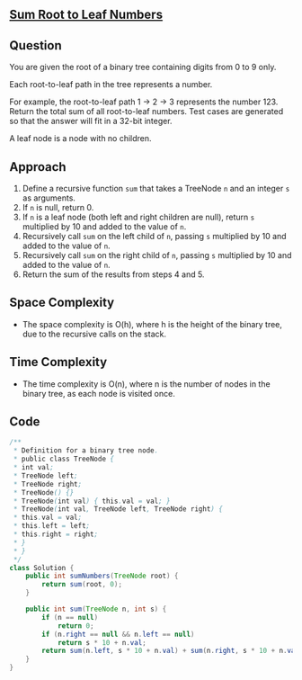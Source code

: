 
## [Sum Root to Leaf Numbers](https://leetcode.com/problems/sum-root-to-leaf-numbers/?envType=daily-question&envId=2024-04-15)

## Question
You are given the root of a binary tree containing digits from 0 to 9 only.

Each root-to-leaf path in the tree represents a number.

For example, the root-to-leaf path 1 -> 2 -> 3 represents the number 123.
Return the total sum of all root-to-leaf numbers. Test cases are generated so that the answer will fit in a 32-bit integer.

A leaf node is a node with no children.

## Approach
1. Define a recursive function `sum` that takes a TreeNode `n` and an integer `s` as arguments.
2. If `n` is null, return 0.
3. If `n` is a leaf node (both left and right children are null), return `s` multiplied by 10 and added to the value of `n`.
4. Recursively call `sum` on the left child of `n`, passing `s` multiplied by 10 and added to the value of `n`.
5. Recursively call `sum` on the right child of `n`, passing `s` multiplied by 10 and added to the value of `n`.
6. Return the sum of the results from steps 4 and 5.

## Space Complexity
- The space complexity is O(h), where h is the height of the binary tree, due to the recursive calls on the stack.

## Time Complexity
- The time complexity is O(n), where n is the number of nodes in the binary tree, as each node is visited once.

## Code
```java
/**
 * Definition for a binary tree node.
 * public class TreeNode {
 * int val;
 * TreeNode left;
 * TreeNode right;
 * TreeNode() {}
 * TreeNode(int val) { this.val = val; }
 * TreeNode(int val, TreeNode left, TreeNode right) {
 * this.val = val;
 * this.left = left;
 * this.right = right;
 * }
 * }
 */
class Solution {
    public int sumNumbers(TreeNode root) {
        return sum(root, 0);
    }

    public int sum(TreeNode n, int s) {
        if (n == null)
            return 0;
        if (n.right == null && n.left == null)
            return s * 10 + n.val;
        return sum(n.left, s * 10 + n.val) + sum(n.right, s * 10 + n.val);
    }
}
